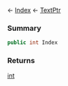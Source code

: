 ← [Index](Api-Index) ← [TextPtr](VRage.Game.ModAPI.Ingame.Utilities.TextPtr)

### Summary

```csharp
public int Index
```

### Returns

[int](https://docs.microsoft.com/en-us/dotnet/api/system.int32?view=netframework-4.6)

